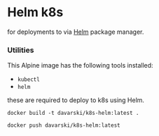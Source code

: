 # Helm k8s

for deployments to via [Helm](https://github.com/kubernetes/helm) package manager.

### Utilities
This Alpine image has the following tools installed:
* `kubectl`
* `helm`

these are required to deploy to k8s using Helm.
```
docker build -t davarski/k8s-helm:latest .

docker push davarski/k8s-helm:latest
```
